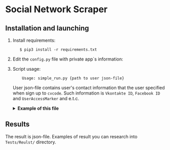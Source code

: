 # Social Network Scraper

## Installation and launching
1. Install requirements:
   
    ```shell
       $ pip3 install -r requirements.txt
    ```

2. Edit the `config.py` file with private app`s information:

3. Script usage:

    ```shell
        Usage: simple_run.py {path to user json-file}
    ```

    User json-file contains user's contact information that the user specified 
    when sign up to `cvcode`. Such information is `Vkontakte ID`, `Facebook ID` and 
    `UserAccessMarker` and e.t.c.  

    <details><summary><b>Example of this file</b></summary>
   
        ```json
            {
                "Vkontakte": {
                    "id": "123456789"
                },
                "LinkedIn": {
                    "id": "ivan-ivanov-123456789"
                },
                "Twitter": {
                    "id": "Ivan123456789"
                },
                "Facebook": {
                    "id": "101313123456789",
                "user_access_token": "EAAMTR2pPmqUBACIvzm..."
                },
                "MyMailRu": {
                    "id": "ivan.ivanov@bk.ru",
                    "session_key": "dec21acb9b62bdaabe6ef89965d58e56"
                }
            }
        ```
    
    </details>

## Results

The result is json-file. Examples of result you can research into `Tests/Reulst/` directory. 
